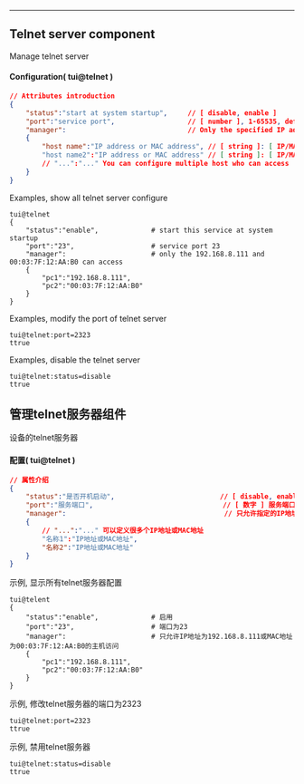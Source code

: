 
***
## Telnet server component
Manage telnet server

#### Configuration( tui@telnet )

```json
// Attributes introduction 
{
    "status":"start at system startup",     // [ disable, enable ]
    "port":"service port",                  // [ number ], 1-65535, default is 23
    "manager":                              // Only the specified IP address or MAC address is allowed for access
    {
        "host name":"IP address or MAC address", // [ string ]: [ IP/MAC address ]
        "host name2":"IP address or MAC address" // [ string ]: [ IP/MAC address ]
        // "...":"..." You can configure multiple host who can access
    }
}
```
Examples, show all telnet server configure
```shell
tui@telnet
{
    "status":"enable",             # start this service at system startup
    "port":"23",                   # service port 23
    "manager":                     # only the 192.168.8.111 and 00:03:7F:12:AA:B0 can access
    {
        "pc1":"192.168.8.111",
        "pc2":"00:03:7F:12:AA:B0"
    }
}
```  
Examples, modify the port of telnet server
```shell
tui@telnet:port=2323
ttrue
```  
Examples, disable the telnet server
```shell
tui@telnet:status=disable
ttrue
```  


## 管理telnet服务器组件
设备的telnet服务器

#### **配置( tui@telnet )** 

```json
// 属性介绍
{
    "status":"是否开机启动",                          // [ disable, enable ], disable为关闭, enable为启动
    "port":"服务端口",                                // [ 数字 ] 服务端口, 默认为23
    "manager":                                       // 只允许指定的IP地址或MAC地址访问
    {
        // "...":"..." 可以定义很多个IP地址或MAC地址
        "名称1":"IP地址或MAC地址",
        "名称2":"IP地址或MAC地址"
    }
}
```
示例, 显示所有telnet服务器配置
```shell
tui@telent
{
    "status":"enable",             # 启用
    "port":"23",                   # 端口为23
    "manager":                     # 只允许IP地址为192.168.8.111或MAC地址为00:03:7F:12:AA:B0的主机访问
    {
        "pc1":"192.168.8.111",
        "pc2":"00:03:7F:12:AA:B0"
    }
}
```  
示例, 修改telnet服务器的端口为2323
```shell
tui@telnet:port=2323
ttrue
```  
示例, 禁用telnet服务器
```shell
tui@telnet:status=disable
ttrue
```  
